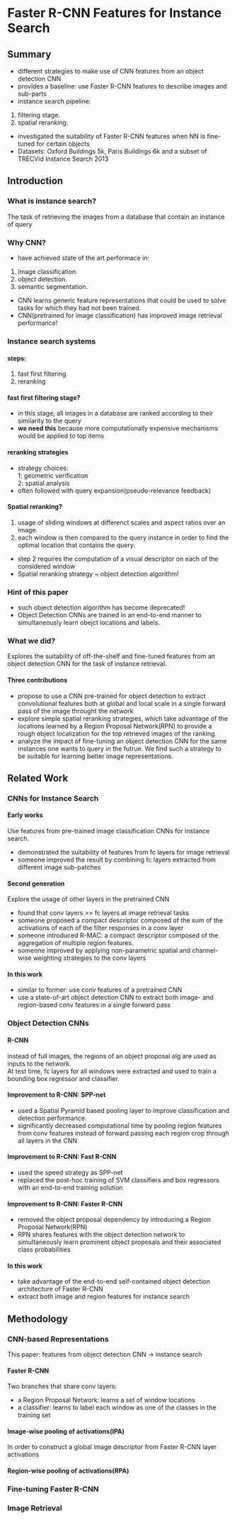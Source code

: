 
# Faster R-CNN Features for Instance Search

## Summary
* different strategies to make use of CNN features from an object detection CNN
* provides a baseline: use Faster R-CNN features to describe images and sub-parts
* instance search pipeline:  
1. filtering stage.  
2. spatial reranking.  
* investigated the suitability of Faster R-CNN features when NN is fine-tuned for certain objects
* Datasets: Oxford Buildings 5k, Paris Buildings 6k and a subset of TRECVid Instance Search 2013

## Introduction

### What is instance search?
The task of retrieving the images from a database that contain an instance of query

### Why CNN?
* have achieved state of the art performace in:  
1. image classification.  
2. object detection.  
3. semantic segmentation.  
* CNN learns generic feature representations that could be used to solve tasks for which they had not been trained.  
* CNN(pretrained for image classification) has improved image retrieval performance!

### Instance search systems
#### steps:
1. fast first filtering  
2. reranking  

#### fast first filtering stage?
* in this stage, all images in a database are ranked according to their similarity to the query
* **we need this** because more computationally expensive mechanisms would be applied to top items

#### reranking strategies
* strategy choices:  
1: geometric verification  
2: spatial analysis  
* often followed with query expansion(pseudo-relevance feedback)

#### Spatial reranking?
1. usage of sliding windows at differenct scales and aspect ratios over an image.  
2. each window is then compared to the query instance in order to find the optimal location that contains the query.  
* step 2 requires the computation of a visual descriptor on each of the considered window
* Spatial reranking strategy ~ object detection algorithm!

### Hint of this paper
* such object detection algorithm has become deprecated!
* Object Detection CNNs are trained in an end-to-end manner to simultaneously learn obejct locations and labels.  

### What we did?
Explores the suitability of off-the-shelf and fine-tuned features from an object detection CNN for the task of instance retrieval.  
#### Three contributions
* propose to use a CNN pre-trained for object detection to extract convolutional features both at global and local scale in a single forward pass of the image throught the network
* explore simple spatial reranking strategies, which take advantage of the locations learned by a Region Proposal Network(RPN) to provide a rough object localization for the top retrieved images of the ranking.  
* analyze the impact of fine-tuning an object detection CNN for the same instances one wants to query in the futrue. We find such a strategy to be suitable for learning better image representations.  


## Related Work
### CNNs for Instance Search
#### Early works  
Use features from pre-trained image classification CNNs for instance search.  
* demonstrated the suitability of features from fc layers for image retrieval
* someone improved the result by combining fc layers extracted from different image sub-patches

#### Second generation
Explore the usage of other layers in the pretrained CNN 
* found that conv layers >> fc layers at image retrieval tasks
* someone proposed a compact descriptor composed of the sum of the activations of each of the filter responses in a conv layer
* someone introduced R-MAC: a compact descriptor composed of the aggregation of multiple region features.  
* someone improved by applying non-parametric spatial and channel-wise weighting strategies to the conv layers

#### In this work
* similar to former: use conv features of a pretrained CNN
* use a state-of-art object detection CNN to extract both image- and region-based conv features in a single forward pass


### Object Detection CNNs
#### R-CNN
instead of full images, the regions of an object proposal alg are used as inputs to the network.  
At test time, fc layers for all windows were extracted and used to train a bounding box regressor and classifier.  

#### Improvement to R-CNN: SPP-net
* used a Spatial Pyramid based pooling layer to improve classification and detection performance.  
* significantly decreased computational time by pooling region features from conv features instead of forward passing each region crop through all layers in the CNN
#### Improvement to R-CNN: Fast R-CNN
* used the speed strategy as SPP-net
* replaced the post-hoc training of SVM classifiers and box regressors with an end-to-end training solution
#### Improvement to R-CNN: Faster R-CNN
* removed the object proposal dependency by introducing a Region Proposal Network(RPN)
* RPN shares features with the object detection network to simultaneously learn prominent object proposals and their associated class probabilities

#### In this work
* take advantage of the end-to-end self-contained object detection architecture of Faster R-CNN
* extract both image and region features for instance search

## Methodology

### CNN-based Representations
This paper: features from object detection CNN -> instance search

#### Faster R-CNN
Two branches that share conv layers:  
* a Region Proposal Network: learns a set of window locations
* a classifier: learns to label each window as one of the classes in the training set

#### Image-wise pooling of activations(IPA)
In order to construct a global image descriptor from Faster R-CNN layer activations

#### Region-wise pooling of activations(RPA)

### Fine-tuning Faster R-CNN

### Image Retrieval




